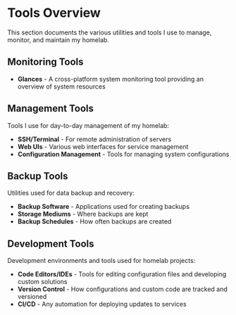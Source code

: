# Tools Overview

This section documents the various utilities and tools I use to manage, monitor, and maintain my homelab.

## Monitoring Tools

- **Glances** - A cross-platform system monitoring tool providing an overview of system resources

## Management Tools

Tools I use for day-to-day management of my homelab:

- **SSH/Terminal** - For remote administration of servers
- **Web UIs** - Various web interfaces for service management
- **Configuration Management** - Tools for managing system configurations

## Backup Tools

Utilities used for data backup and recovery:

- **Backup Software** - Applications used for creating backups
- **Storage Mediums** - Where backups are kept
- **Backup Schedules** - How often backups are created

## Development Tools

Development environments and tools used for homelab projects:

- **Code Editors/IDEs** - Tools for editing configuration files and developing custom solutions
- **Version Control** - How configurations and custom code are tracked and versioned
- **CI/CD** - Any automation for deploying updates to services